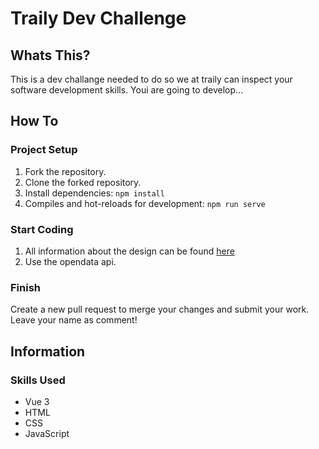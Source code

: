# Traily Dev Challenge

## Whats This?
This is a dev challange needed to do so we at traily can inspect your software development skills. Youi are going to develop...

## How To
### Project Setup
1. Fork the repository.
2. Clone the forked repository.  
3. Install dependencies: `npm install`
4. Compiles and hot-reloads for development: `npm run serve`

### Start Coding
1. All information about the design can be found [here](https://www.figma.com/file/gZKinnendF1Js5w0lAEFI6?node-id=1%3A2980&viewport=-1027%2C269%2C0.6635387539863586)
2. Use the opendata api.

### Finish
Create a new pull request to merge your changes and submit your work. Leave your name as comment!

## Information
### Skills Used
- Vue 3
- HTML
- CSS
- JavaScript
